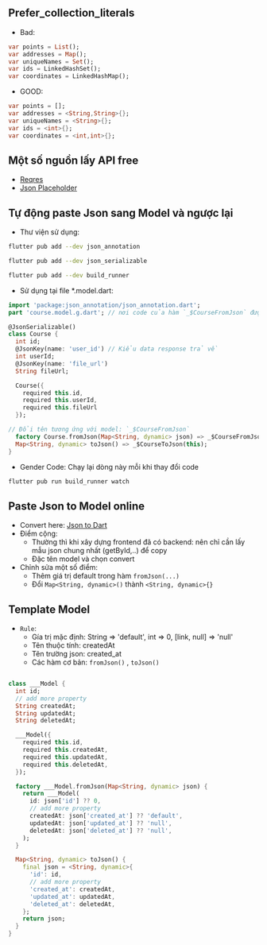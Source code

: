 ## Prefer_collection_literals

- Bad:

```dart
var points = List();
var addresses = Map();
var uniqueNames = Set();
var ids = LinkedHashSet();
var coordinates = LinkedHashMap();
```

- GOOD:

```dart
var points = [];
var addresses = <String,String>{};
var uniqueNames = <String>{};
var ids = <int>{};
var coordinates = <int,int>{};
```

## Một số nguồn lấy API free

- [Reqres](https://reqres.in/)
- [Json Placeholder](https://jsonplaceholder.typicode.com/)

## Tự động paste Json sang Model và ngược lại

- Thư viện sử dụng:

```bash
flutter pub add --dev json_annotation
```

```bash
flutter pub add --dev json_serializable
```

```bash
flutter pub add --dev build_runner
```

- Sử dụng tại file \*.model.dart:

```dart
import 'package:json_annotation/json_annotation.dart';
part 'course.model.g.dart'; // nơi code của hàm `_$CourseFromJson` được generage được render.

@JsonSerializable()
class Course {
  int id;
  @JsonKey(name: 'user_id') // Kiểu data response trả về
  int userId;
  @JsonKey(name: 'file_url')
  String fileUrl;

  Course({
    required this.id,
    required this.userId,
    required this.fileUrl
  });

// Đổi tên tương ứng với model: `_$CourseFromJson`
  factory Course.fromJson(Map<String, dynamic> json) => _$CourseFromJson(json);
  Map<String, dynamic> toJson() => _$CourseToJson(this);
}
```

- Gender Code: Chạy lại dòng này mỗi khi thay đổi code

```bash
flutter pub run build_runner watch
```

## Paste Json to Model online

- Convert here: [Json to Dart]('https://jsontodart.com/')
- Điểm cộng:
  - Thường thì khi xây dựng frontend đã có backend: nên chỉ cần lấy mẫu json chung nhất (getById,..) để copy
  - Đặc tên model và chọn convert
- Chỉnh sửa một số điểm:
  - Thêm giá trị default trong hàm `fromJson(...)`
  - Đổi `Map<String, dynamic>()` thành `<String, dynamic>{}`

## Template Model

- `Rule`:
  - Gía trị mặc định: String => 'default', int => 0, [link, null] => 'null'
  - Tên thuộc tính: createdAt
  - Tên trường json: created_at
  - Các hàm cơ bản: `fromJson()` , `toJson()`

```dart

class ___Model {
  int id;
  // add more property
  String createdAt;
  String updatedAt;
  String deletedAt;

  ___Model({
    required this.id,
    required this.createdAt,
    required this.updatedAt,
    required this.deletedAt,
  });

  factory ___Model.fromJson(Map<String, dynamic> json) {
    return ___Model(
      id: json['id'] ?? 0,
      // add more property
      createdAt: json['created_at'] ?? 'default',
      updatedAt: json['updated_at'] ?? 'null',
      deletedAt: json['deleted_at'] ?? 'null',
    );
  }

  Map<String, dynamic> toJson() {
    final json = <String, dynamic>{
      'id': id,
      // add more property
      'created_at': createdAt,
      'updated_at': updatedAt,
      'deleted_at': deletedAt,
    };
    return json;
  }
}

```
